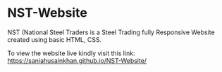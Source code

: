 # NST-Website
NST (National Steel Traders is a Steel Trading fully Responsive Website created using basic HTML, CSS.

To view the website live kindly visit this link:
https://saniahusainkhan.github.io/NST-Website/